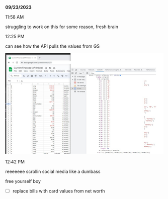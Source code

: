 **09/23/2023**

11:58 AM

struggling to work on this for some reason, fresh brain

12:25 PM

can see how the API pulls the values from GS

<img src="./pull-vals-from-gs.jpg"/>

12:42 PM

reeeeeee scrollin social media like a dumbass

free yourself boy

- [ ] replace bills with card values from net worth

